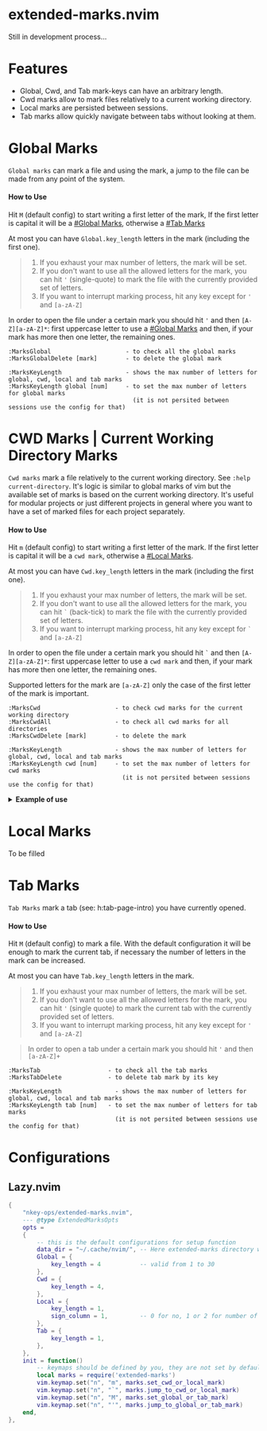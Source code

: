 # extended-marks.nvim
Still in development process...


# Features
- Global, Cwd, and Tab mark-keys can have an arbitrary length. 
- Cwd marks allow to mark files relatively to a current working directory.
- Local marks are persisted between sessions.
- Tab marks allow quickly navigate between tabs without looking at them.

# Global Marks
`Global marks` can mark a file and using the mark, a jump to the file can be made from any point of the system.

#### How to Use
Hit `M` (default config) to start writing a first letter of the mark, If the first letter is capital it will be a [#Global Marks](#global-marks), otherwise a [#Tab Marks](#tab-marks) 

At most you can have `Global.key_length` letters in the mark (including the first one).

> 1. If you exhaust your max number of letters, the mark will be set.
> 2. If you don't want to use all the allowed letters for the mark, you can hit `'` (single-quote) to mark the file with the currently provided set of letters.
> 3. If you want to interrupt marking process, hit any key except for `'` and `[a-zA-Z]`

In order to open the file under a certain mark you should hit `'` and then `[A-Z][a-zA-Z]*`: first uppercase letter to use a [#Global Marks](#global-marks) and then, if your mark has more then one letter, the remaining ones.

    :MarksGlobal                     - to check all the global marks
    :MarksGlobalDelete [mark]        - to delete the global mark

    :MarksKeyLength                  - shows the max number of letters for global, cwd, local and tab marks
    :MarksKeyLength global [num]     - to set the max number of letters for global marks
                                       (it is not persited between sessions use the config for that)

# CWD Marks | Current Working Directory Marks
`Cwd marks` mark a file relatively to the current working directory. See `:help current-directory`. It's logic is similar to global marks of vim but the available set of marks is based on the current working directory. It's useful for modular projects or just different projects in general where you want to have a set of marked files for each project separately.

#### How to Use
Hit `m` (default config) to start writing a first letter of the mark.  If the first letter is capital it will be a `cwd mark`, otherwise a [#Local Marks](#local-marks). 

At most you can have `Cwd.key_length` letters in the mark (including the first one). 

> 1. If you exhaust your max number of letters, the mark will be set.
> 2. If you don't want to use all the allowed letters for the mark, you can hit `` ` `` (back-tick) to mark the file with the currently provided set of letters.
> 3. If you want to interrupt marking process, hit any key except for `` ` `` and `[a-zA-Z]`

In order to open the file under a certain mark you should hit `` ` `` and then `[A-Z][a-zA-Z]*`: first uppercase letter to use a `cwd mark` and then, if your mark has more then one letter, the remaining ones.

Supported letters for the mark are `[a-zA-Z]` only the case of the first letter of the mark is important.

    :MarksCwd                     - to check cwd marks for the current working directory
    :MarksCwdAll                  - to check all cwd marks for all directories
    :MarksCwdDelete [mark]        - to delete the mark

    :MarksKeyLength               - shows the max number of letters for global, cwd, local and tab marks
    :MarksKeyLength cwd [num]     - to set the max number of letters for cwd marks
                                    (it is not persited between sessions use the config for that)

<details> 
<summary><b> Example of use </b></summary>

## Example of use 
Here is an example of the modular project directory tree: 

     root ─┐
           ├── auth-server
           │   └── pom.xml
           ├── client-server
           │   └── pom.xml
           ├── resource-server
           │   └── pom.xml
           └── pom.xml

When neovim is opened at the path of the root directory the result of the call `:pwd`  (see `:h pwd`) will look like this `/your-path-to-root-directory/root`. Now every file we mark will be accessible only in case if our current working directory (cwd) is equal to that path.

If we open the pom file at `root/pom.xml` and hit `` mP` `` (default config) the file is marked with the `P` letter. You will see a message like this `MarksCwd:[P] /your-path-to-root-directory/root/pom.xml`. Now from any point of neovim (if the cwd is the same) we can open this file by hitting `` `P` `` (backtick, letter P, backtick). 

To see the list of all the marks set for this current working directory call `:MarksCwd`

Because there are multiple `pom` files, we can  assign to them different mark-keys. For example we can mark `root/auth-server/pom` with something like `mAp`, the mark-key is `Ap` first letter signals that it's an `auth-server` module and `p` that it's a `pom` file. But there can be plenty of files with the same goal in different modules and we would have to prepand our mark-key with extra letter to discern them.  

The solution is we can open neovim at the path of these module and make them a current directory or we can use tabs (see `:h tabs`). For example call `:tabe` and in a new tab set its cwd to (by default a new tab will have a cwd of the previous tab) using `:tcd auth-server` (see `:h tcd`). Now the call to `:pwd` shows something like `/your-path-to-root-directory/root/auth-server`

We can create 4 tabs for `root`, `auth-server`, `client-server`, and `resource-server` directories and mark their `pom` files after we set the cwd accordingly, the hit to `` `P` `` will result in opening a `pom` file that is relevant to that current working directory. 
</details>

# Local Marks
To be filled

# Tab Marks
`Tab Marks` mark a tab (see: h:tab-page-intro) you have currently opened. 

#### How to Use
Hit `M` (default config) to mark a file. With the default configuration it will be enough to mark the current tab, if necessary the number of letters in the mark can be increased.

At most you can have `Tab.key_length` letters in the mark.

> 1. If you exhaust your max number of letters, the mark will be set.
> 2. If you don't want to use all the allowed letters for the mark, you can hit `'` (single quote) to mark the current tab with the currently provided set of letters.
> 3. If you want to interrupt marking process, hit any key except for `'` and `[a-zA-Z]`

> In order to open a tab under a certain mark you should hit `'` and then `[a-zA-Z]+`

    :MarksTab                   - to check all the tab marks
    :MarksTabDelete             - to delete tab mark by its key

    :MarksKeyLength               - shows the max number of letters for global, cwd, local and tab marks
    :MarksKeyLength tab [num]   - to set the max number of letters for tab marks 
                                  (it is not persited between sessions use the config for that)

# Configurations
## Lazy.nvim
```lua
{
    "nkey-ops/extended-marks.nvim",
    --- @type ExtendedMarksOpts
    opts =
    {
        -- this is the default configurations for setup function
        data_dir = "~/.cache/nvim/", -- Here extended-marks directory will be created to store data
        Global = {
            key_length = 4           -- valid from 1 to 30
        },
        Cwd = {
            key_length = 4,
        },
        Local = {
            key_length = 1,
            sign_column = 1,         -- 0 for no, 1 or 2 for number of characters
        },
        Tab = {
            key_length = 1,
        },
    },
    init = function()
        -- keymaps should be defined by you, they are not set by default
        local marks = require('extended-marks')
        vim.keymap.set("n", "m", marks.set_cwd_or_local_mark)
        vim.keymap.set("n", "`", marks.jump_to_cwd_or_local_mark)
        vim.keymap.set("n", "M", marks.set_global_or_tab_mark)
        vim.keymap.set("n", "'", marks.jump_to_global_or_tab_mark)
    end,
},
